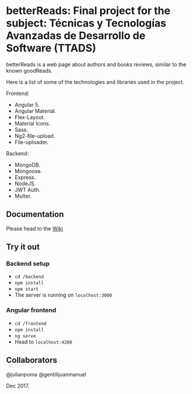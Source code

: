 # betterReads: Final project for the subject: Técnicas y Tecnologías Avanzadas de Desarrollo de Software (TTADS)

betterReads is a web page about authors and books reviews, similar to the known goodReads.

Here is a list of some of the technologies and libraries used in the project.


Frontend:
- Angular 5.
- Angular Material.
- Flex-Layout.
- Material Icons.
- Sass.
- Ng2-file-upload.
- File-uploader.

Backend:
- MongoDB.
- Mongoose.
- Express.
- NodeJS.
- JWT Auth.
- Multer.

## Documentation
Please head to the [Wiki](https://github.com/julianpoma/betterReads/wiki)

## Try it out
### Backend setup
* `cd /backend`
* `npm install`
* `npm start`
* The server is running on `localhost:3000`

### Angular frontend
* `cd /frontend`
* `npm install`
* `ng serve`
* Head to `localhost:4200`

## Collaborators

@julianpoma
@gentilijuanmanuel

Dec 2017.
